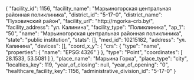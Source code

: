 {
    "facility_id": 1156,
    "facility_name": "Марьиногорская центральная районная поликлиника",
    "district_id": "5-17-0",
    "district_name": "Пуховичский район",
    "facility_url": "http:\/\/mgorka-crb.by\/",
    "facility_address": "ул. Калинина",
    "facility_type": "Поликлиника",
    "ap_1": "50",
    "name": "Марьиногорская центральная районная поликлиника",
    "state": "public institution",
    "stats": [],
    "med_id": 10215182,
    "address": "ул. Калинина",
    "devices": [],
    "coord_x_y": {
        "crs": {
            "type": "name",
            "properties": {
                "name": "EPSG:4326"
            }
        },
        "type": "Point",
        "coordinates": [
            28.1533,
            53.5081
        ]
    },
    "place_name": "Марьина Горка",
    "place_type": "city",
    "localties_key": 119,
    "year_of_closing": null,
    "year_of_opening": "0",
    "healthcare_facility_key": 1156,
    "administrative_division_id": "5-17-0"
}
